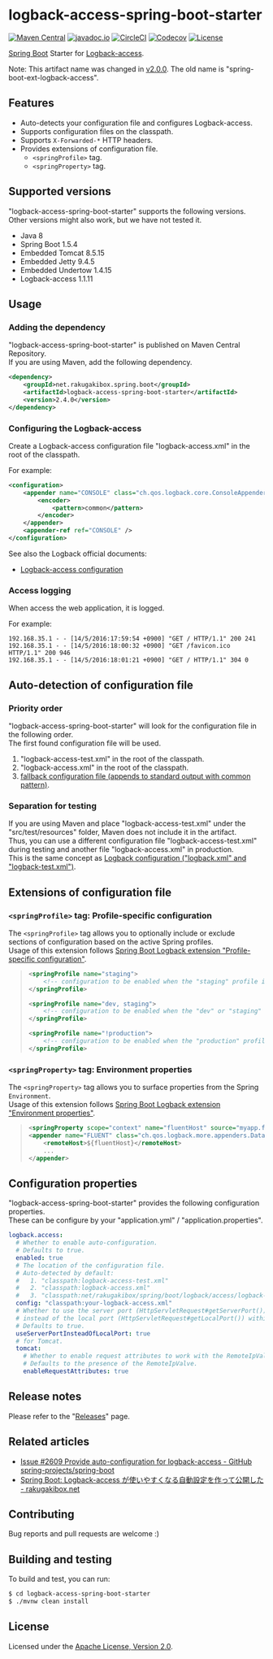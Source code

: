 # logback-access-spring-boot-starter

[![Maven Central][Maven Central Badge]][Maven Central]
[![javadoc.io][javadoc.io Badge]][javadoc.io]
[![CircleCI][CircleCI Badge]][CircleCI]
[![Codecov][Codecov Badge]][Codecov]
[![License][License Badge]][License]

[Maven Central Badge]: https://maven-badges.herokuapp.com/maven-central/net.rakugakibox.spring.boot/logback-access-spring-boot-starter/badge.svg
[Maven Central]: https://maven-badges.herokuapp.com/maven-central/net.rakugakibox.spring.boot/logback-access-spring-boot-starter
[javadoc.io Badge]: https://www.javadoc.io/badge/net.rakugakibox.spring.boot/logback-access-spring-boot-starter.svg
[javadoc.io]: https://www.javadoc.io/doc/net.rakugakibox.spring.boot/logback-access-spring-boot-starter
[CircleCI Badge]: https://circleci.com/gh/akihyro/logback-access-spring-boot-starter.svg?style=shield
[CircleCI]: https://circleci.com/gh/akihyro/logback-access-spring-boot-starter
[Codecov Badge]: https://codecov.io/gh/akihyro/logback-access-spring-boot-starter/branch/master/graph/badge.svg
[Codecov]: https://codecov.io/gh/akihyro/logback-access-spring-boot-starter
[License Badge]: https://img.shields.io/badge/license-Apache%202.0-brightgreen.svg
[License]: LICENSE.txt

[Spring Boot] Starter for [Logback-access].  

[Spring Boot]: https://projects.spring.io/spring-boot/
[Logback-access]: http://logback.qos.ch/access.html

Note: This artifact name was changed in [v2.0.0]. The old name is "spring-boot-ext-logback-access".  

[v2.0.0]: https://github.com/akihyro/logback-access-spring-boot-starter/releases/tag/v2.0.0

## Features

* Auto-detects your configuration file and configures Logback-access.
* Supports configuration files on the classpath.
* Supports `X-Forwarded-*` HTTP headers.
* Provides extensions of configuration file.
    * `<springProfile>` tag.
    * `<springProperty>` tag.

## Supported versions

"logback-access-spring-boot-starter" supports the following versions.  
Other versions might also work, but we have not tested it.  

* Java 8
* Spring Boot 1.5.4
* Embedded Tomcat 8.5.15
* Embedded Jetty 9.4.5
* Embedded Undertow 1.4.15
* Logback-access 1.1.11

## Usage

### Adding the dependency

"logback-access-spring-boot-starter" is published on Maven Central Repository.  
If you are using Maven, add the following dependency.  

```xml
<dependency>
    <groupId>net.rakugakibox.spring.boot</groupId>
    <artifactId>logback-access-spring-boot-starter</artifactId>
    <version>2.4.0</version>
</dependency>
```

### Configuring the Logback-access

Create a Logback-access configuration file "logback-access.xml" in the root of the classpath.  

For example:  

```xml
<configuration>
    <appender name="CONSOLE" class="ch.qos.logback.core.ConsoleAppender">
        <encoder>
            <pattern>common</pattern>
        </encoder>
    </appender>
    <appender-ref ref="CONSOLE" />
</configuration>
```

See also the Logback official documents:  

* [Logback-access configuration]

[Logback-access configuration]: http://logback.qos.ch/access.html#configuration

### Access logging

When access the web application, it is logged.  

For example:  

```
192.168.35.1 - - [14/5/2016:17:59:54 +0900] "GET / HTTP/1.1" 200 241
192.168.35.1 - - [14/5/2016:18:00:32 +0900] "GET /favicon.ico HTTP/1.1" 200 946
192.168.35.1 - - [14/5/2016:18:01:21 +0900] "GET / HTTP/1.1" 304 0
```

## Auto-detection of configuration file

### Priority order

"logback-access-spring-boot-starter" will look for the configuration file in the following order.  
The first found configuration file will be used.  

1. "logback-access-test.xml" in the root of the classpath.
2. "logback-access.xml" in the root of the classpath.
3. [fallback configuration file (appends to standard output with common pattern)].

[fallback configuration file (appends to standard output with common pattern)]: logback-access-spring-boot-starter/src/main/resources/net/rakugakibox/spring/boot/logback/access/logback-access.xml

### Separation for testing

If you are using Maven and place "logback-access-test.xml" under the "src/test/resources" folder,
Maven does not include it in the artifact.  
Thus, you can use a different configuration file "logback-access-test.xml" during testing
and another file "logback-access.xml" in production.  
This is the same concept as [Logback configuration ("logback.xml" and "logback-test.xml")].  

[Logback configuration ("logback.xml" and "logback-test.xml")]: https://logback.qos.ch/manual/configuration.html#auto_configuration

## Extensions of configuration file

### `<springProfile>` tag: Profile-specific configuration

The `<springProfile>` tag allows you to optionally include or exclude sections of configuration based on the active Spring profiles.  
Usage of this extension follows [Spring Boot Logback extension "Profile-specific configuration"].  

> ```xml
> <springProfile name="staging">
>     <!-- configuration to be enabled when the "staging" profile is active -->
> </springProfile>
> 
> <springProfile name="dev, staging">
>     <!-- configuration to be enabled when the "dev" or "staging" profiles are active -->
> </springProfile>
> 
> <springProfile name="!production">
>     <!-- configuration to be enabled when the "production" profile is not active -->
> </springProfile>
> ```

[Spring Boot Logback extension "Profile-specific configuration"]: http://docs.spring.io/spring-boot/docs/1.5.4.RELEASE/reference/htmlsingle/#_profile_specific_configuration

### `<springProperty>` tag: Environment properties

The `<springProperty>` tag allows you to surface properties from the Spring `Environment`.  
Usage of this extension follows [Spring Boot Logback extension "Environment properties"].  

> ```xml
> <springProperty scope="context" name="fluentHost" source="myapp.fluentd.host" defaultValue="localhost" />
> <appender name="FLUENT" class="ch.qos.logback.more.appenders.DataFluentAppender">
>     <remoteHost>${fluentHost}</remoteHost>
>     ...
> </appender>
> ```

[Spring Boot Logback extension "Environment properties"]: http://docs.spring.io/spring-boot/docs/1.5.4.RELEASE/reference/htmlsingle/#_environment_properties

## Configuration properties

"logback-access-spring-boot-starter" provides the following configuration properties.  
These can be configure by your "application.yml" / "application.properties".  

```yml
logback.access:
  # Whether to enable auto-configuration.
  # Defaults to true.
  enabled: true
  # The location of the configuration file.
  # Auto-detected by default:
  #   1. "classpath:logback-access-test.xml"
  #   2. "classpath:logback-access.xml"
  #   3. "classpath:net/rakugakibox/spring/boot/logback/access/logback-access.xml"
  config: "classpath:your-logback-access.xml"
  # Whether to use the server port (HttpServletRequest#getServerPort())
  # instead of the local port (HttpServletRequest#getLocalPort()) within IAccessEvent#getLocalPort().
  # Defaults to true.
  useServerPortInsteadOfLocalPort: true
  # for Tomcat.
  tomcat:
    # Whether to enable request attributes to work with the RemoteIpValve enabled with "server.useForwardHeaders".
    # Defaults to the presence of the RemoteIpValve.
    enableRequestAttributes: true
```

## Release notes

Please refer to the "[Releases]" page.  

[Releases]: https://github.com/akihyro/logback-access-spring-boot-starter/releases

## Related articles

* [Issue #2609 Provide auto-configuration for logback-access - GitHub spring-projects/spring-boot]
* [Spring Boot: Logback-access が使いやすくなる自動設定を作って公開した - rakugakibox.net]

[Issue #2609 Provide auto-configuration for logback-access - GitHub spring-projects/spring-boot]: https://github.com/spring-projects/spring-boot/issues/2609
[Spring Boot: Logback-access が使いやすくなる自動設定を作って公開した - rakugakibox.net]: http://blog.rakugakibox.net/entry/2015/12/25/spring-boot-ext-logback-access

## Contributing

Bug reports and pull requests are welcome :)  

## Building and testing

To build and test, you can run:  

```sh
$ cd logback-access-spring-boot-starter
$ ./mvnw clean install
```

## License

Licensed under the [Apache License, Version 2.0].  

[Apache License, Version 2.0]: LICENSE.txt
